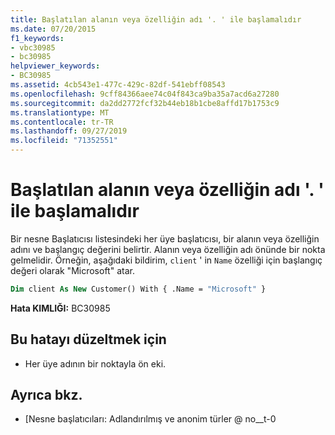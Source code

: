 ```yaml
---
title: Başlatılan alanın veya özelliğin adı '. ' ile başlamalıdır
ms.date: 07/20/2015
f1_keywords:
- vbc30985
- bc30985
helpviewer_keywords:
- BC30985
ms.assetid: 4cb543e1-477c-429c-82df-541ebff08543
ms.openlocfilehash: 9cff84366aee74c04f843ca9ba35a7acd6a27280
ms.sourcegitcommit: da2dd2772fcf32b44eb18b1cbe8affd17b1753c9
ms.translationtype: MT
ms.contentlocale: tr-TR
ms.lasthandoff: 09/27/2019
ms.locfileid: "71352551"
---
```

# <a name="name-of-field-or-property-being-initialized-must-start-with-"></a>Başlatılan alanın veya özelliğin adı '. ' ile başlamalıdır
Bir nesne Başlatıcısı listesindeki her üye başlatıcısı, bir alanın veya özelliğin adını ve başlangıç değerini belirtir. Alanın veya özelliğin adı önünde bir nokta gelmelidir. Örneğin, aşağıdaki bildirim, `client` ' in `Name` özelliği için başlangıç değeri olarak "Microsoft" atar.  
  
```vb  
Dim client As New Customer() With { .Name = "Microsoft" }  
```  
  
 **Hata KIMLIĞI:** BC30985  
  
## <a name="to-correct-this-error"></a>Bu hatayı düzeltmek için  
  
- Her üye adının bir noktayla ön eki.  
  
## <a name="see-also"></a>Ayrıca bkz.

- [Nesne başlatıcıları: Adlandırılmış ve anonim türler @ no__t-0
